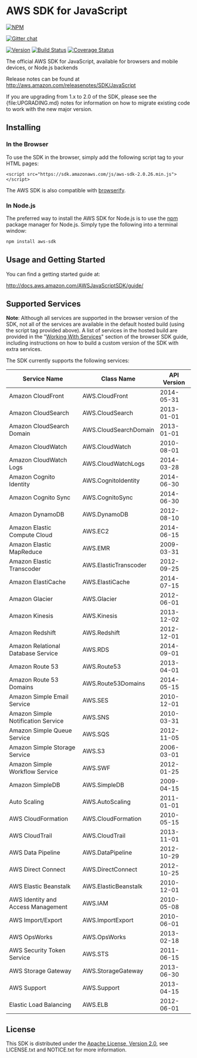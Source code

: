 # AWS SDK for JavaScript

[![NPM](https://nodei.co/npm/aws-sdk.png?downloads=true&downloadRank=true&stars=true)](https://nodei.co/npm/aws-sdk/)

[![Gitter chat](https://badges.gitter.im/gitterHQ/gitter.png)](https://gitter.im/aws/aws-sdk-js)

[![Version](https://badge.fury.io/js/aws-sdk.png)](http://badge.fury.io/js/aws-sdk) [![Build Status](https://travis-ci.org/aws/aws-sdk-js.png?branch=master)](https://travis-ci.org/aws/aws-sdk-js) [![Coverage Status](https://coveralls.io/repos/aws/aws-sdk-js/badge.png?branch=master)](https://coveralls.io/r/aws/aws-sdk-js?branch=master)

The official AWS SDK for JavaScript, available for browsers and mobile devices,
or Node.js backends

Release notes can be found at http://aws.amazon.com/releasenotes/SDK/JavaScript

<p class="note">
If you are upgrading from 1.x to 2.0 of the SDK, please see
the {file:UPGRADING.md} notes for information on how to migrate existing code
to work with the new major version.
</p>

## Installing

### In the Browser

To use the SDK in the browser, simply add the following script tag to your
HTML pages:

    <script src="https://sdk.amazonaws.com/js/aws-sdk-2.0.26.min.js"></script>

The AWS SDK is also compatible with [browserify](http://browserify.org).

### In Node.js

The preferred way to install the AWS SDK for Node.js is to use the
[npm](http://npmjs.org) package manager for Node.js. Simply type the following
into a terminal window:

```sh
npm install aws-sdk
```

## Usage and Getting Started

You can find a getting started guide at:

http://docs.aws.amazon.com/AWSJavaScriptSDK/guide/

## Supported Services

<p class="note"><strong>Note</strong>:
Although all services are supported in the browser version of the SDK,
not all of the services are available in the default hosted build (using the
script tag provided above). A list of services in the hosted build are provided
in the "<a href="http://docs.aws.amazon.com/AWSJavaScriptSDK/guide/browser-services.html">Working With Services</a>"
section of the browser SDK guide, including instructions on how to build a
custom version of the SDK with extra services.
</p>

The SDK currently supports the following services:

<table>
  <thead>
    <th>Service Name</th>
    <th>Class Name</th>
    <th>API Version</th>
  </thead>
  <tbody>
    <tr><td>Amazon CloudFront</td><td>AWS.CloudFront</td><td>2014-05-31</td></tr>
    <tr><td>Amazon CloudSearch</td><td>AWS.CloudSearch</td><td>2013-01-01</td></tr>
    <tr><td>Amazon CloudSearch Domain</td><td>AWS.CloudSearchDomain</td><td>2013-01-01</td></tr>
    <tr><td>Amazon CloudWatch</td><td>AWS.CloudWatch</td><td>2010-08-01</td></tr>
    <tr><td>Amazon CloudWatch Logs</td><td>AWS.CloudWatchLogs</td><td>2014-03-28</td></tr>
    <tr><td>Amazon Cognito Identity</td><td>AWS.CognitoIdentity</td><td>2014-06-30</td></tr>
    <tr><td>Amazon Cognito Sync</td><td>AWS.CognitoSync</td><td>2014-06-30</td></tr>
    <tr><td>Amazon DynamoDB</td><td>AWS.DynamoDB</td><td>2012-08-10</td></tr>
    <tr><td>Amazon Elastic Compute Cloud</td><td>AWS.EC2</td><td>2014-06-15</td></tr>
    <tr><td>Amazon Elastic MapReduce</td><td>AWS.EMR</td><td>2009-03-31</td></tr>
    <tr><td>Amazon Elastic Transcoder</td><td>AWS.ElasticTranscoder</td><td>2012-09-25</td></tr>
    <tr><td>Amazon ElastiCache</td><td>AWS.ElastiCache</td><td>2014-07-15</td></tr>
    <tr><td>Amazon Glacier</td><td>AWS.Glacier</td><td>2012-06-01</td></tr>
    <tr><td>Amazon Kinesis</td><td>AWS.Kinesis</td><td>2013-12-02</td></tr>
    <tr><td>Amazon Redshift</td><td>AWS.Redshift</td><td>2012-12-01</td></tr>
    <tr><td>Amazon Relational Database Service</td><td>AWS.RDS</td><td>2014-09-01</td></tr>
    <tr><td>Amazon Route 53</td><td>AWS.Route53</td><td>2013-04-01</td></tr>
    <tr><td>Amazon Route 53 Domains</td><td>AWS.Route53Domains</td><td>2014-05-15</td></tr>
    <tr><td>Amazon Simple Email Service</td><td>AWS.SES</td><td>2010-12-01</td></tr>
    <tr><td>Amazon Simple Notification Service</td><td>AWS.SNS</td><td>2010-03-31</td></tr>
    <tr><td>Amazon Simple Queue Service</td><td>AWS.SQS</td><td>2012-11-05</td></tr>
    <tr><td>Amazon Simple Storage Service</td><td>AWS.S3</td><td>2006-03-01</td></tr>
    <tr><td>Amazon Simple Workflow Service</td><td>AWS.SWF</td><td>2012-01-25</td></tr>
    <tr><td>Amazon SimpleDB</td><td>AWS.SimpleDB</td><td>2009-04-15</td></tr>
    <tr><td>Auto Scaling</td><td>AWS.AutoScaling</td><td>2011-01-01</td></tr>
    <tr><td>AWS CloudFormation</td><td>AWS.CloudFormation</td><td>2010-05-15</td></tr>
    <tr><td>AWS CloudTrail</td><td>AWS.CloudTrail</td><td>2013-11-01</td></tr>
    <tr><td>AWS Data Pipeline</td><td>AWS.DataPipeline</td><td>2012-10-29</td></tr>
    <tr><td>AWS Direct Connect</td><td>AWS.DirectConnect</td><td>2012-10-25</td></tr>
    <tr><td>AWS Elastic Beanstalk</td><td>AWS.ElasticBeanstalk</td><td>2010-12-01</td></tr>
    <tr><td>AWS Identity and Access Management</td><td>AWS.IAM</td><td>2010-05-08</td></tr>
    <tr><td>AWS Import/Export</td><td>AWS.ImportExport</td><td>2010-06-01</td></tr>
    <tr><td>AWS OpsWorks</td><td>AWS.OpsWorks</td><td>2013-02-18</td></tr>
    <tr><td>AWS Security Token Service</td><td>AWS.STS</td><td>2011-06-15</td></tr>
    <tr><td>AWS Storage Gateway</td><td>AWS.StorageGateway</td><td>2013-06-30</td></tr>
    <tr><td>AWS Support</td><td>AWS.Support</td><td>2013-04-15</td></tr>
    <tr><td>Elastic Load Balancing</td><td>AWS.ELB</td><td>2012-06-01</td></tr>
  </tbody>
</table>

## License

This SDK is distributed under the
[Apache License, Version 2.0](http://www.apache.org/licenses/LICENSE-2.0),
see LICENSE.txt and NOTICE.txt for more information.
